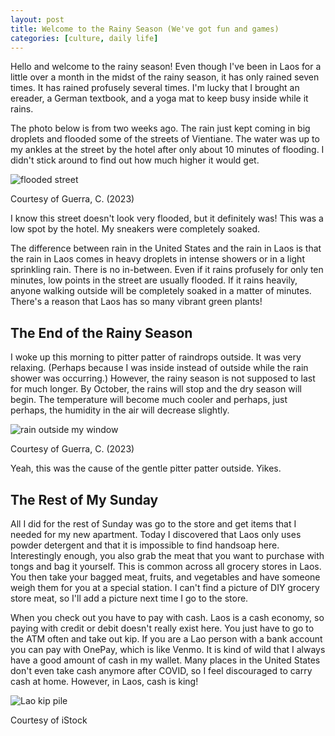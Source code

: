 ```yaml
---
layout: post
title: Welcome to the Rainy Season (We've got fun and games)
categories: [culture, daily life]
---
```


Hello and welcome to the rainy season! Even though I've been in Laos for a little over a month in the midst of the rainy season, it has only rained seven times. It has rained profusely several times. I'm lucky that I brought an ereader, a German textbook, and a yoga mat to keep busy inside while it rains. 

The photo below is from two weeks ago. The rain just kept coming in big droplets and flooded some of the streets of Vientiane. The water was up to my ankles at the street by the hotel after only about 10 minutes of flooding. I didn't stick around to find out how much higher it would get. 

![flooded street](https://lh3.googleusercontent.com/pw/AIL4fc_-Cbqtt_PWhE-U-Jpfkh2yHv9CioKChMA5WxgFj6PzjOhq1dms5QTLTpjt2q8gecKIZVuhV5bLsqW-NzAG-hEqvcv5PXalt8E5BDA6Ay4Rn7jEoSXv=w1000)

Courtesy of Guerra, C. (2023)

I know this street doesn't look very flooded, but it definitely was! This was a low spot by the hotel. My sneakers were completely soaked.

The difference between rain in the United States and the rain in Laos is that the rain in Laos comes in heavy droplets in intense showers or in a light sprinkling rain. There is no in-between. Even if it rains profusely for only ten minutes, low points in the street are usually flooded. If it rains heavily, anyone walking outside will be completely soaked in a matter of minutes. There's a reason that Laos has so many vibrant green plants!

## The End of the Rainy Season

I woke up this morning to pitter patter of raindrops outside. It was very relaxing. (Perhaps because I was inside instead of outside while the rain shower was occurring.) However, the rainy season is not supposed to last for much longer. By October, the rains will stop and the dry season will begin. The temperature will become much cooler and perhaps, just perhaps, the humidity in the air will decrease slightly. 

![rain outside my window](https://lh3.googleusercontent.com/pw/AIL4fc9KVWvJBamWOltwmw0qUszQ9AXpZfC-sa8eFAN65vDHvmA2mycwoL2y6dBGZkaRqWol_0cEHY8MLB5XO8Dl2ZzwskV_Mf5DNukhYat5HRXkg9eep4VT=w1000)

Courtesy of Guerra, C. (2023)

Yeah, this was the cause of the gentle pitter patter outside. Yikes. 

## The Rest of My Sunday

All I did for the rest of Sunday was go to the store and get items that I needed for my new apartment. Today I discovered that Laos only uses powder detergent and that it is impossible to find handsoap here. Interestingly enough, you also grab the meat that you want to purchase with tongs and bag it yourself. This is common across all grocery stores in Laos. You then take your bagged meat, fruits, and vegetables and have someone weigh them for you at a special station. I can't find a picture of DIY grocery store meat, so I'll add a picture next time I go to the store. 

When you check out you have to pay with cash. Laos is a cash economy, so paying with credit or debit doesn't really exist here. You just have to go to the ATM often and take out kip. If you are a Lao person with a bank account you can pay with OnePay, which is like Venmo. It is kind of wild that I always have a good amount of cash in my wallet. Many places in the United States don't even take cash anymore after COVID, so I feel discouraged to carry cash at home. However, in Laos, cash is king! 

![Lao kip pile](https://media.istockphoto.com/id/490922076/photo/kip-is-the-currency-of-laos.jpg?s=612x612&w=0&k=20&c=-iLJFRDTRYX_dWkADtdS11YsNuflYoiFQo2Xx0X6N4I=)

Courtesy of iStock

<!-- Hello and welcome. The only purpose of this post is to greet you when your site comes alive for the first time.  
This post will demonstrate some of the more common content & elements found in posts.  
Feel free to delete this post when you are ready to publish your first post.  

Lorem ipsum dolor sit amet, consectetur adipiscing elit. Fusce bibendum neque eget nunc mattis eu sollicitudin enim tincidunt. Vestibulum lacus tortor, ultricies id dignissim ac, bibendum in velit.

## Some great heading (h2)

Proin convallis mi ac felis pharetra aliquam. Curabitur dignissim accumsan rutrum. In arcu magna, aliquet vel pretium et, molestie et arcu.


Mauris lobortis nulla et felis ullamcorper bibendum. Phasellus et hendrerit mauris. Proin eget nibh a massa vestibulum pretium. Suspendisse eu nisl a ante aliquet bibendum quis a nunc. Praesent varius interdum vehicula. Aenean risus libero, placerat at vestibulum eget, ultricies eu enim. Praesent nulla tortor, malesuada adipiscing adipiscing sollicitudin, adipiscing eget est.

## Another great heading (h2)

Lorem ipsum dolor sit amet, consectetur adipiscing elit. Fusce bibendum neque eget nunc mattis eu sollicitudin enim tincidunt. Vestibulum lacus tortor, ultricies id dignissim ac, bibendum in velit.

### Some great subheading (h3)

Proin convallis mi ac felis pharetra aliquam. Curabitur dignissim accumsan rutrum. In arcu magna, aliquet vel pretium et, molestie et arcu. Mauris lobortis nulla et felis ullamcorper bibendum.

Phasellus et hendrerit mauris. Proin eget nibh a massa vestibulum pretium. Suspendisse eu nisl a ante aliquet bibendum quis a nunc.

### Some great subheading (h3)

Praesent varius interdum vehicula. Aenean risus libero, placerat at vestibulum eget, ultricies eu enim. Praesent nulla tortor, malesuada adipiscing adipiscing sollicitudin, adipiscing eget est.

> This quote will *change* your life. It will reveal the <i>secrets</i> of the universe, and all the wonders of humanity. Don't <em>misuse</em> it.

Lorem ipsum dolor sit amet, consectetur adipiscing elit. Fusce bibendum neque eget nunc mattis eu sollicitudin enim tincidunt.

### Some great subheading (h3)

Vestibulum lacus tortor, ultricies id dignissim ac, bibendum in velit. Proin convallis mi ac felis pharetra aliquam. Curabitur dignissim accumsan rutrum.

In arcu magna, aliquet vel pretium et, molestie et arcu. Mauris lobortis nulla et felis ullamcorper bibendum. Phasellus et hendrerit mauris.

#### You might want a sub-subheading (h4)

In arcu magna, aliquet vel pretium et, molestie et arcu. Mauris lobortis nulla et felis ullamcorper bibendum. Phasellus et hendrerit mauris.

In arcu magna, aliquet vel pretium et, molestie et arcu. Mauris lobortis nulla et felis ullamcorper bibendum. Phasellus et hendrerit mauris.

#### But it's probably overkill (h4)

In arcu magna, aliquet vel pretium et, molestie et arcu. Mauris lobortis nulla et felis ullamcorper bibendum. Phasellus et hendrerit mauris.

##### Could be a smaller sub-heading, `pacman` (h5)

In arcu magna, aliquet vel pretium et, molestie et arcu. Mauris lobortis nulla et felis ullamcorper bibendum. Phasellus et hendrerit mauris.

###### Small yet significant sub-heading  (h6)

In arcu magna, aliquet vel pretium et, molestie et arcu. Mauris lobortis nulla et felis ullamcorper bibendum. Phasellus et hendrerit mauris.

### Highlight the code please!!

{% highlight c %}
float Q_rsqrt( float number )
{
	long i;
	float x2, y;
	const float threehalfs = 1.5F;

	x2 = number * 0.5F;
	y  = number;
	i  = * ( long * ) &y;                       // evil floating point bit level hacking
	i  = 0x5f3759df - ( i >> 1 );               // what the fuck? 
	y  = * ( float * ) &i;
	y  = y * ( threehalfs - ( x2 * y * y ) );   // 1st iteration
//	y  = y * ( threehalfs - ( x2 * y * y ) );   // 2nd iteration, this can be removed

	return y;
}
{% endhighlight %}

### Oh hai, an unordered list!!

In arcu magna, aliquet vel pretium et, molestie et arcu. Mauris lobortis nulla et felis ullamcorper bibendum. Phasellus et hendrerit mauris.

- First item, yo
- Second item, dawg
- Third item, what what?!
- Fourth item, fo sheezy my neezy

### Oh hai, an ordered list!!

In arcu magna, aliquet vel pretium et, molestie et arcu. Mauris lobortis nulla et felis ullamcorper bibendum. Phasellus et hendrerit mauris.

1. First item, yo
2. Second item, dawg
3. Third item, what what?!
4. Fourth item, fo sheezy my neezy

## Headings are cool! (h2)

Proin eget nibh a massa vestibulum pretium. Suspendisse eu nisl a ante aliquet bibendum quis a nunc. Praesent varius interdum vehicula. Aenean risus libero, placerat at vestibulum eget, ultricies eu enim. Praesent nulla tortor, malesuada adipiscing adipiscing sollicitudin, adipiscing eget est.

Praesent nulla tortor, malesuada adipiscing adipiscing sollicitudin, adipiscing eget est.

Proin eget nibh a massa vestibulum pretium. Suspendisse eu nisl a ante aliquet bibendum quis a nunc.

### Tables

Title 1               | Title 2               | Title 3               | Title 4
--------------------- | --------------------- | --------------------- | ---------------------
lorem                 | lorem ipsum           | lorem ipsum dolor     | lorem ipsum dolor sit
lorem ipsum dolor sit | lorem ipsum dolor sit | lorem ipsum dolor sit | lorem ipsum dolor sit
lorem ipsum dolor sit | lorem ipsum dolor sit | lorem ipsum dolor sit | lorem ipsum dolor sit
lorem ipsum dolor sit | lorem ipsum dolor sit | lorem ipsum dolor sit | lorem ipsum dolor sit

Title 1 | Title 2 | Title 3 | Title 4
--- | --- | --- | ---
lorem | lorem ipsum | lorem ipsum dolor | lorem ipsum dolor sit
lorem ipsum dolor sit amet | lorem ipsum dolor sit amet consectetur | lorem ipsum dolor sit amet | lorem ipsum dolor sit
lorem ipsum dolor | lorem ipsum | lorem | lorem ipsum
lorem ipsum dolor | lorem ipsum dolor sit | lorem ipsum dolor sit amet | lorem ipsum dolor sit amet consectetur -->
